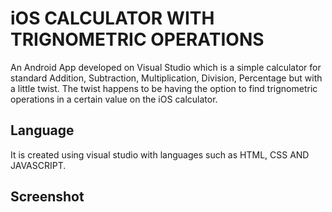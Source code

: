 # iOS CALCULATOR WITH TRIGNOMETRIC OPERATIONS

An Android App developed on Visual Studio which is a simple calculator for standard Addition, Subtraction, Multiplication, Division, Percentage but with a little twist.
The twist happens to be having the option to find trignometric operations in a certain value on the iOS calculator.

## Language
It is created using visual studio with languages such as HTML, CSS AND JAVASCRIPT.

## Screenshot
